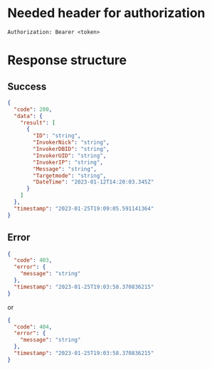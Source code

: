 # Needed header for authorization

`Authorization: Bearer <token>`

# Response structure

## Success

```json
{
  "code": 200,
  "data": {
    "result": [
      {
        "ID": "string",
        "InvokerNick": "string",
        "InvokerDBID": "string",
        "InvokerUID": "string",
        "InvokerIP": "string",
        "Message": "string",
        "Targetmode": "string",
        "DateTime": "2023-01-12T14:20:03.345Z"
      }
    ]
  },
  "timestamp": "2023-01-25T19:09:05.591141364"
}
```

## Error

```json
{
  "code": 403,
  "error": {
    "message": "string"
  },
  "timestamp": "2023-01-25T19:03:58.370836215"
}
```

or

```json
{
  "code": 404,
  "error": {
    "message": "string"
  },
  "timestamp": "2023-01-25T19:03:58.370836215"
}
```
